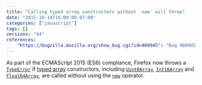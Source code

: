 ```yaml
---
title: "Calling typed array constructors without `new` will throw"
date: "2015-10-14T16:00:00-07:00"
categories: ["javascript"]
tags: []
versions: "44"
references:
    "https://bugzilla.mozilla.org/show_bug.cgi?id=980945": "Bug 980945 - Typed array constructors should not work without \"new\" per spec"
---
```

As part of the ECMAScript 2015 (ES6) compliance, Firefox now throws a [`TypeError`](https://developer.mozilla.org/en-US/docs/Web/JavaScript/Reference/Global_Objects/TypeError) if [typed array](https://developer.mozilla.org/en-US/docs/Web/JavaScript/Typed_arrays) constructors, including [`Uint8Array`](https://developer.mozilla.org/en-US/docs/Web/JavaScript/Reference/Global_Objects/Uint8Array), [`Int16Array`](https://developer.mozilla.org/en-US/docs/Web/JavaScript/Reference/Global_Objects/Int16Array) and [`Float64Array`](https://developer.mozilla.org/en-US/docs/Web/JavaScript/Reference/Global_Objects/Float64Array), are called without using the [`new`](https://developer.mozilla.org/en-US/docs/Web/JavaScript/Reference/Operators/new) operator.
